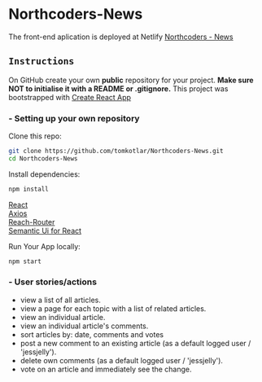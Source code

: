 

# Northcoders-News

The front-end aplication is deployed at Netlify  [Northcoders - News](https://tomas-news.netlify.com)


## `Instructions`

On GitHub create your own **public** repository for your project. **Make sure NOT to initialise it with a README or .gitignore.**
This project was bootstrapped with [Create React App](https://github.com/facebook/create-react-app)



### - Setting up your own repository

Clone this repo:

```bash
git clone https://github.com/tomkotlar/Northcoders-News.git
cd Northcoders-News

```

Install dependencies: 

```bash
npm install 

```
[React](https://reactjs.org) <br />
[Axios](https://www.npmjs.com/package/axios)<br />
[Reach-Router](https://www.npmjs.com/package/@reach/router)<br />
[Semantic Ui for React](https://www.npmjs.com/package/semantic-ui-react)<br />


Run Your App locally: 

```bash
npm start

```

### - User stories/actions
- view a list of all articles.
- view a page for each topic with a list of related articles.
- view an individual article.
- view an individual article's comments.
- sort articles by: date, comments and votes
- post a new comment to an existing article (as a default logged user / 'jessjelly').
- delete own comments (as a default logged user / 'jessjelly').
- vote on an article and immediately see the change.





